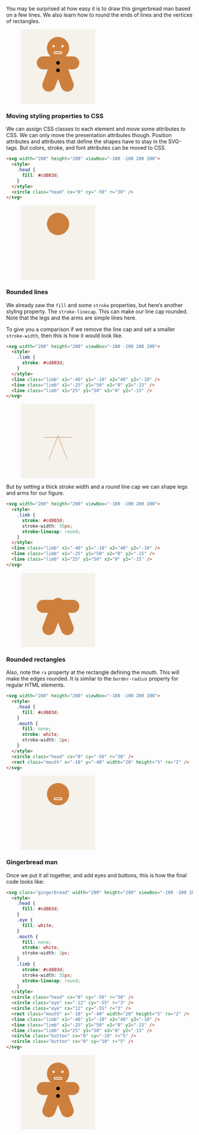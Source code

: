 You may be surprised at how easy it is to draw this gingerbread man based on a few lines. We also learn how to round the ends of lines and the vertices of rectangles.

<figure>
<svg width="200" height="200" viewBox="-100 -100 200 200">
  <style>
    .head {
      fill: #cd803d;
    }
    .eye {
      fill: white;
    }
    .mouth {
      fill: none;
      stroke: white;
      stroke-width: 2px;
    }
    .limb {
      stroke: #cd803d;
      stroke-width: 35px;
      stroke-linecap: round;
    }
  </style>
  <rect x="-100" y="-100" width="200" height="200" fill="#F5F1EB"/>
  <circle class="head" cx="0" cy="-50" r="30" />
  <circle class="eye" cx="-12" cy="-55" r="3" />
  <circle class="eye" cx="12" cy="-55" r="3" />
  <rect class="mouth" x="-10" y="-40" width="20" height="5" rx="2" />
  <line class="limb" x1="-40" y1="-10" x2="40" y2="-10" />
  <line class="limb" x1="-25" y1="50" x2="0" y2="-15" />
  <line class="limb" x1="25" y1="50" x2="0" y2="-15" />
  <circle class="button" cx="0" cy="-10" r="5" />
  <circle class="button" cx="0" cy="10" r="5" />
</svg>
</figure>

### Moving styling properties to CSS

We can assign CSS classes to each element and move some attributes to CSS. We can only move the presentation attributes though. Position attributes and attributes that define the shapes have to stay in the SVG-tags. But colors, stroke, and font attributes can be moved to CSS.

```html
<svg width="200" height="200" viewBox="-100 -100 200 200">
  <style>
    .head {
      fill: #cd803d;
    }
  </style>
  <circle class="head" cx="0" cy="-50" r="30" />
</svg>
```

<figure>
<svg width="200" height="200" viewBox="-100 -100 200 200">
  <style>
    .head1 {
      fill: #cd803d;
    }
  </style>
  <rect x="-100" y="-100" width="200" height="200" fill="#F5F1EB"/>
  <circle class="head1" cx="0" cy="-50" r="30" />
</svg>
</figure>

### Rounded lines

We already saw the `fill` and some `stroke` properties, but here’s another styling property. The `stroke-linecap`. This can make our line cap rounded. Note that the legs and the arms are simple lines here.

To give you a comparison if we remove the line cap and set a smaller `stroke-width`, then this is how it would look like.

```html
<svg width="200" height="200" viewBox="-100 -100 200 200">
  <style>
    .limb {
      stroke: #cd803d;
    }
  </style>
  <line class="limb" x1="-40" y1="-10" x2="40" y2="-10" />
  <line class="limb" x1="-25" y1="50" x2="0" y2="-15" />
  <line class="limb" x1="25" y1="50" x2="0" y2="-15" />
</svg>
```

<figure>
<svg width="200" height="200" viewBox="-100 -100 200 200">
  <style>
    .limb2 {
      stroke: #cd803d;
      stroke-width: 1px;
      stroke-linecap: butt;
    }
  </style>
  <rect x="-100" y="-100" width="200" height="200" fill="#F5F1EB"/>
  <line class="limb2" x1="-40" y1="-10" x2="40" y2="-10" />
  <line class="limb2" x1="-25" y1="50" x2="0" y2="-15" />
  <line class="limb2" x1="25" y1="50" x2="0" y2="-15" />
</svg>
</figure>

But by setting a thick stroke width and a round line cap we can shape legs and arms for our figure.

```html
<svg width="200" height="200" viewBox="-100 -100 200 200">
  <style>
    .limb {
      stroke: #cd803d;
      stroke-width: 35px;
      stroke-linecap: round;
    }
  </style>
  <line class="limb" x1="-40" y1="-10" x2="40" y2="-10" />
  <line class="limb" x1="-25" y1="50" x2="0" y2="-15" />
  <line class="limb" x1="25" y1="50" x2="0" y2="-15" />
</svg>
```

<figure>
<svg width="200" height="200" viewBox="-100 -100 200 200">
  <style>
    .limb3 {
      stroke: #cd803d;
      stroke-width: 35px;
      stroke-linecap: round;
    }
  </style>
  <rect x="-100" y="-100" width="200" height="200" fill="#F5F1EB"/>
  <line class="limb3" x1="-40" y1="-10" x2="40" y2="-10" />
  <line class="limb3" x1="-25" y1="50" x2="0" y2="-15" />
  <line class="limb3" x1="25" y1="50" x2="0" y2="-15" />
</svg>
</figure>

### Rounded rectangles

Also, note the `rx` property at the rectangle defining the mouth. This will make the edges rounded. It is similar to the `border-radius` property for regular HTML elements.

```html
<svg width="200" height="200" viewBox="-100 -100 200 200">
  <style>
    .head {
      fill: #cd803d;
    }
    .mouth {
      fill: none;
      stroke: white;
      stroke-width: 2px;
    }
  </style>
  <circle class="head" cx="0" cy="-50" r="30" />
  <rect class="mouth" x="-10" y="-40" width="20" height="5" rx="2" />
</svg>
```

<figure>
<svg width="200" height="200" viewBox="-100 -100 200 200">
  <style>
    .head4 {
      fill: #cd803d;
    }
    .mouth4 {
      fill: none;
      stroke: white;
      stroke-width: 2px;
    }
  </style>
  <rect x="-100" y="-100" width="200" height="200" fill="#F5F1EB"/>
  <circle class="head4" cx="0" cy="-50" r="30" />
  <rect class="mouth4" x="-10" y="-40" width="20" height="5" rx="2" />
</svg>
</figure>

### Gingerbread man

Once we put it all together, and add eyes and buttons, this is how the final code looks like:

```html
<svg class="gingerbread" width="200" height="200" viewBox="-100 -100 200 200">
  <style>
    .head {
      fill: #cd803d;
    }
    .eye {
      fill: white;
    }
    .mouth {
      fill: none;
      stroke: white;
      stroke-width: 2px;
    }
    .limb {
      stroke: #cd803d;
      stroke-width: 35px;
      stroke-linecap: round;
    }
  </style>
  <circle class="head" cx="0" cy="-50" r="30" />
  <circle class="eye" cx="-12" cy="-55" r="3" />
  <circle class="eye" cx="12" cy="-55" r="3" />
  <rect class="mouth" x="-10" y="-40" width="20" height="5" rx="2" />
  <line class="limb" x1="-40" y1="-10" x2="40" y2="-10" />
  <line class="limb" x1="-25" y1="50" x2="0" y2="-15" />
  <line class="limb" x1="25" y1="50" x2="0" y2="-15" />
  <circle class="button" cx="0" cy="-10" r="5" />
  <circle class="button" cx="0" cy="10" r="5" />
</svg>
```

<figure>
<svg width="200" height="200" viewBox="-100 -100 200 200">
  <style>
    .head {
      fill: #cd803d;
    }
    .eye {
      fill: white;
    }
    .mouth {
      fill: none;
      stroke: white;
      stroke-width: 2px;
    }
    .limb {
      stroke: #cd803d;
      stroke-width: 35px;
      stroke-linecap: round;
    }
  </style>
  <rect x="-100" y="-100" width="200" height="200" fill="#F5F1EB"/>
  <circle class="head" cx="0" cy="-50" r="30" />
  <circle class="eye" cx="-12" cy="-55" r="3" />
  <circle class="eye" cx="12" cy="-55" r="3" />
  <rect class="mouth" x="-10" y="-40" width="20" height="5" rx="2" />
  <line class="limb" x1="-40" y1="-10" x2="40" y2="-10" />
  <line class="limb" x1="-25" y1="50" x2="0" y2="-15" />
  <line class="limb" x1="25" y1="50" x2="0" y2="-15" />
  <circle class="button" cx="0" cy="-10" r="5" />
  <circle class="button" cx="0" cy="10" r="5" />
</svg>
</figure>
